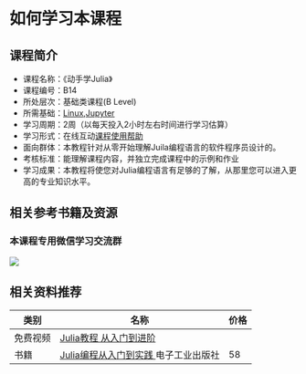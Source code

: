 # 如何学习本课程

## 课程简介

- 课程名称：《动手学Julia》
- 课程编号：B14
- 所处层次：基础类课程(B Level)
- 所需基础：[Linux](/linux),[Jupyter](/jupyter)
- 学习周期：2周（以每天投入2小时左右时间进行学习估算）
- 学习形式：在线互动[课程使用帮助](/aboutus/help.html)
- 面向群体：本教程针对从零开始理解Juila编程语言的软件程序员设计的。
- 考核标准：能理解课程内容，并独立完成课程中的示例和作业
- 学习成果：本教程将使您对Julia编程语言有足够的了解，从那里您可以进入更高的专业知识水平。

## 相关参考书籍及资源

### 本课程专用微信学习交流群 

![](./images/qrcode.jpg)

## 相关资料推荐

| 类别     | 名称                                                         | 价格 |
| -------- | ------------------------------------------------------------ | ---- |
| 免费视频 | [Julia教程 从入门到进阶](https://www.bilibili.com/video/BV1Cb411W7Sr?from=search&seid=11300901759640114724) |      |
| 书籍     | [Julia编程从入门到实践 ](https://item.jd.com/51355601220.html)电子工业出版社 | 58   |

